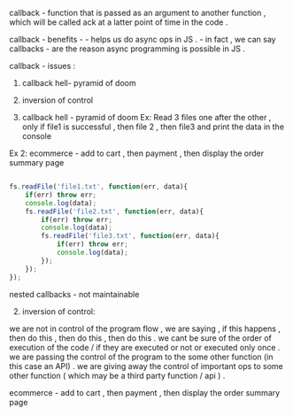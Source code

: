 

callback - function that is passed as an argument to another function , which will be called ack at a latter point of time in the code . 

callback - benefits - 
    - helps us do async ops in JS . 
    - in fact , we can say callbacks - are the reason async programming is possible in JS .



callback - issues  : 
1) callback hell-  pyramid of doom 
2) inversion of control 



1) callback hell -  pyramid of doom 
Ex: Read 3 files one after the other , only if file1 is successful , then file 2 , then file3 and print the data in the console

Ex 2: ecommerce - add to cart , then payment , then display the order summary page 


```js

fs.readFile('file1.txt', function(err, data){
    if(err) throw err;
    console.log(data);
    fs.readFile('file2.txt', function(err, data){
        if(err) throw err;
        console.log(data);
        fs.readFile('file3.txt', function(err, data){
            if(err) throw err;
            console.log(data);
        });
    });
});

```

nested callbacks - not maintainable 


2) inversion of control: 


we are not in control of the program flow ,
we are saying , if this happens , then do this , then do this , then do this .
we cant be sure of the order of execution  of the code / if they are executed or not or executed only once . 
we are passing the control of the program to the some other function (in this case an API) .
we are giving away the control of important ops to some other function ( which may be a third party function / api ) .



ecommerce - add to cart , then payment , then display the order summary page 


